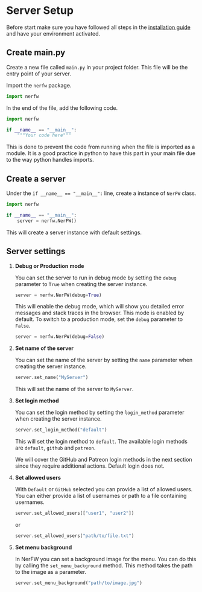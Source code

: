 # Server Setup

Before start make sure you have followed all steps in the [installation guide](installation.md) and
have your environment activated.

## Create main.py

Create a new file called `main.py` in your project folder. This file will be the entry point of your server.

Import the `nerfw` package.

```python
import nerfw
```

In the end of the file, add the following code.

```python
import nerfw

if __name__ == "__main__":
    """Your code here"""
```

This is done to prevent the code from running when the file is imported as a module. It is a good practice in python
to have this part in your main file due to the way python handles imports.

## Create a server

Under the `if __name__ == "__main__":` line, create a instance of `NerFW` class.

```python
import nerfw

if __name__ == "__main__":
    server = nerfw.NerFW()
```

This will create a server instance with default settings.

## Server settings

1. **Debug or Production mode**

   You can set the server to run in debug mode by setting the `debug` parameter to `True` when creating the server
   instance.

    ```python
    server = nerfw.NerFW(debug=True)
    ```

   This will enable the debug mode, which will show you detailed error messages and stack traces in the browser.
   This mode is enabled by default. To switch to a production mode, set the `debug` parameter to `False`.

    ```python
    server = nerfw.NerFW(debug=False)
    ```


2. **Set name of the server**

   You can set the name of the server by setting the `name` parameter when creating the server instance.

    ```python
    server.set_name("MyServer")
    ```

   This will set the name of the server to `MyServer`.


3. **Set login method**

   You can set the login method by setting the `login_method` parameter when creating the server instance.

    ```python
    server.set_login_method("default")
    ```

   This will set the login method to `default`. The available login methods are `default`, `github` and `patreon`.

   We will cover the GitHub and Patreon login methods in the next section since they require additional actions.
   Default login does not.


4. **Set allowed users**

   With `Default` or `GitHub` selected you can provide a list of allowed users.
   You can either provide a list of usernames or path to a file containing usernames.

    ```python
    server.set_allowed_users(["user1", "user2"])
    ```
   or

    ```python
    server.set_allowed_users("path/to/file.txt")
    ```

5. **Set menu background**

   In NerFW you can set a background image for the menu. You can do this by calling the `set_menu_background` method.
   This method takes the path to the image as a parameter.

    ```python
    server.set_menu_background("path/to/image.jpg")
    ```